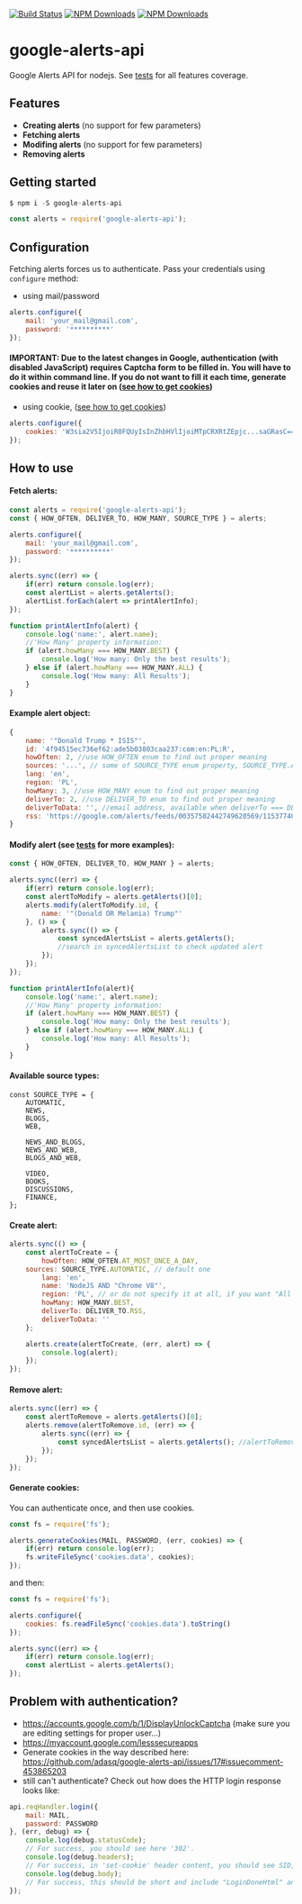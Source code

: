 [![Build Status](https://travis-ci.org/adasq/google-alerts-api.svg?branch=master)](https://travis-ci.org/adasq/google-alerts-api)
[![NPM Downloads](https://img.shields.io/npm/dm/google-alerts-api.svg?style=flat)](https://www.npmjs.org/package/google-alerts-api)
[![NPM Downloads](https://img.shields.io/npm/dt/google-alerts-api.svg?style=flat)](https://www.npmjs.org/package/google-alerts-api)

# google-alerts-api

Google Alerts API for nodejs. See [tests] for all features coverage.

## Features

- **Creating alerts** (no support for few parameters)
- **Fetching alerts**
- **Modifing alerts** (no support for few parameters)
- **Removing alerts**


## Getting started
```js
$ npm i -S google-alerts-api
```

```js
const alerts = require('google-alerts-api');
```

## Configuration

Fetching alerts forces us to authenticate. Pass your credentials using `configure` method:

- using mail/password
```js
alerts.configure({
    mail: 'your_mail@gmail.com',
    password: '**********'
});
```

#### IMPORTANT: Due to the latest changes in Google, authentication (with disabled JavaScript) requires Captcha form to be filled in. You will have to do it within command line. If you do not want to fill it each time, generate cookies and reuse it later on ([see how to get cookies](#generate-cookies)) 

- using cookie, ([see how to get cookies](#generate-cookies))

```js
alerts.configure({
    cookies: 'W3sia2V5IjoiR0FQUyIsInZhbHVlIjoiMTpCRXRtZEpjc...saGRasC==',
});
```

## How to use

#### Fetch alerts:

```js
const alerts = require('google-alerts-api');
const { HOW_OFTEN, DELIVER_TO, HOW_MANY, SOURCE_TYPE } = alerts;

alerts.configure({
    mail: 'your_mail@gmail.com',
    password: '**********'
});

alerts.sync((err) => {
    if(err) return console.log(err);
    const alertList = alerts.getAlerts();
    alertList.forEach(alert => printAlertInfo);
});

function printAlertInfo(alert) {
    console.log('name:', alert.name);
    //'How Many' property information:
    if (alert.howMany === HOW_MANY.BEST) {
    	console.log('How many: Only the best results');
    } else if (alert.howMany === HOW_MANY.ALL) {
    	console.log('How many: All Results');
    }
}
```
#### Example alert object:
```js
{
    name: '"Donald Trump * ISIS"',
    id: '4f94515ec736ef62:ade5b03803caa237:com:en:PL:R',
    howOften: 2, //use HOW_OFTEN enum to find out proper meaning
    sources: '...', // some of SOURCE_TYPE enum property, SOURCE_TYPE.AUTOMATIC by default
    lang: 'en',
    region: 'PL',
    howMany: 3, //use HOW_MANY enum to find out proper meaning
    deliverTo: 2, //use DELIVER_TO enum to find out proper meaning
    deliverToData: '', //email address, available when deliverTo === DELIVER_TO.MAIL
    rss: 'https://google.com/alerts/feeds/00357582442749620569/11537740808718742679' //field available, when deliverTo === DELIVER_TO.RSS
}
```
#### Modify alert (see [tests] for more examples):
```js
const { HOW_OFTEN, DELIVER_TO, HOW_MANY } = alerts;

alerts.sync((err) => {
    if(err) return console.log(err);
    const alertToModify = alerts.getAlerts()[0];
    alerts.modify(alertToModify.id, {
    	name: '"(Donald OR Melania) Trump"'
    }, () => {
        alerts.sync(() => {
            const syncedAlertsList = alerts.getAlerts();
            //search in syncedAlertsList to check updated alert
        });
    });
});

function printAlertInfo(alert){
    console.log('name:', alert.name);
    //'How Many' property information:
    if (alert.howMany === HOW_MANY.BEST) {
    	console.log('How many: Only the best results');
    } else if (alert.howMany === HOW_MANY.ALL) {
    	console.log('How many: All Results');
    }
}
```

#### Available source types:

```
const SOURCE_TYPE = {
    AUTOMATIC,
    NEWS,
    BLOGS,
    WEB,

    NEWS_AND_BLOGS,
    NEWS_AND_WEB,
    BLOGS_AND_WEB,

    VIDEO,
    BOOKS,
    DISCUSSIONS,
    FINANCE,
};
```

#### Create alert:

```js
alerts.sync(() => {
    const alertToCreate = {
    	howOften: HOW_OFTEN.AT_MOST_ONCE_A_DAY,
	sources: SOURCE_TYPE.AUTOMATIC, // default one
        lang: 'en',
        name: 'NodeJS AND "Chrome V8"',
        region: 'PL', // or do not specify it at all, if you want "All Regions"
        howMany: HOW_MANY.BEST,
        deliverTo: DELIVER_TO.RSS,
        deliverToData: ''
    };

    alerts.create(alertToCreate, (err, alert) => {
        console.log(alert);
    });
});
```

#### Remove alert:

```js
alerts.sync((err) => {
    const alertToRemove = alerts.getAlerts()[0];
    alerts.remove(alertToRemove.id, (err) => {
    	alerts.sync((err) => {
            const syncedAlertsList = alerts.getAlerts(); //alertToRemove does not exists here.
        });
    });   
});
```

#### Generate cookies:

You can authenticate once, and then use cookies.

```js
const fs = require('fs');

alerts.generateCookies(MAIL, PASSWORD, (err, cookies) => {
    if(err) return console.log(err);
    fs.writeFileSync('cookies.data', cookies);
});
```
and then:
```js
const fs = require('fs');

alerts.configure({
    cookies: fs.readFileSync('cookies.data').toString()
});

alerts.sync((err) => {
    if(err) return console.log(err);
    const alertList = alerts.getAlerts();
});
```

## Problem with authentication?

- https://accounts.google.com/b/1/DisplayUnlockCaptcha (make sure you are editing settings for proper user...)
- https://myaccount.google.com/lesssecureapps
- Generate cookies in the way described here: https://github.com/adasq/google-alerts-api/issues/17#issuecomment-453865203
- still can't authenticate? Check out how does the HTTP login response looks like:

```js
api.reqHandler.login({
    mail: MAIL,
    password: PASSWORD
}, (err, debug) => {
    console.log(debug.statusCode); 
    // For success, you should see here '302'.
    console.log(debug.headers); 
    // For success, in 'set-cookie' header content, you should see SID, LSID, HID, SSID (etc.) definitions.
    console.log(debug.body); 
    // For success, this should be short and include "LoginDoneHtml" and "Moved Temporarily" text inside.
});
```	    

[tests]: <https://github.com/adasq/google-alerts-api/blob/master/tests/test.js>
[how to get cookies]: <https://github.com/adasq/google-alerts-api#generate-cookies>
